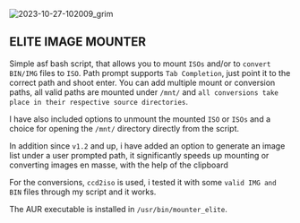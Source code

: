 ![2023-10-27-102009_grim](https://github.com/siyia2/mounter_elite/assets/46220960/b6f17616-8489-4694-9ec7-274a3664c40b)



## ELITE IMAGE MOUNTER

Simple asf bash script, that allows you to mount `ISOs` and/or to `convert` `BIN/IMG` files to `ISO`. Path prompt supports `Tab Completion`, just point it to the correct path and shoot enter.
You can add multiple mount or conversion paths, all valid paths are mounted under `/mnt/` and `all conversions take place in their respective source directories`.

I have also included options to unmount the mounted `ISO` or `ISOs` and a choice for opening the `/mnt/` directory directly from the script.

In addition since `v1.2` and up, i have added an option to generate an image list under a user prompted path, it significantly speeds up mounting or converting images en masse, with the help of the clipboard

For the conversions, `ccd2iso` is used, i tested it with some `valid IMG and BIN` files through my script and it works.

The AUR executable is installed in `/usr/bin/mounter_elite`.
